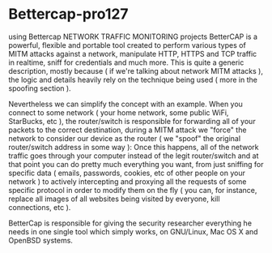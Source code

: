 # Bettercap-pro127
using Bettercap NETWORK TRAFFIC MONITORING projects
BetterCAP is a powerful, flexible and portable tool created to perform various types of MITM attacks against a network, manipulate HTTP, HTTPS and TCP traffic in realtime, sniff for credentials and much more.
This is quite a generic description, mostly because ( if we're talking about network MITM attacks ), the logic and details heavily rely on the technique being used ( more in the spoofing section ).

Nevertheless we can simplify the concept with an example. When you connect to some network ( your home network, some public WiFi, StarBucks, etc ), the router/switch is responsible for forwarding all of your packets to the correct destination, during a MITM attack we "force" the network to consider our device as the router ( we "spoof" the original router/switch address in some way ):
Once this happens, all of the network traffic goes through your computer instead of the legit router/switch and at that point you can do pretty much everything you want, from just sniffing for specific data ( emails, passwords, cookies, etc of other people on your network ) to actively intercepting and proxying all the requests of some specific protocol in order to modify them on the fly ( you can, for instance, replace all images of all websites being visited by everyone, kill connections, etc ).

BetterCap is responsible for giving the security researcher everything he needs in one single tool which simply works, on GNU/Linux, Mac OS X and OpenBSD systems.

